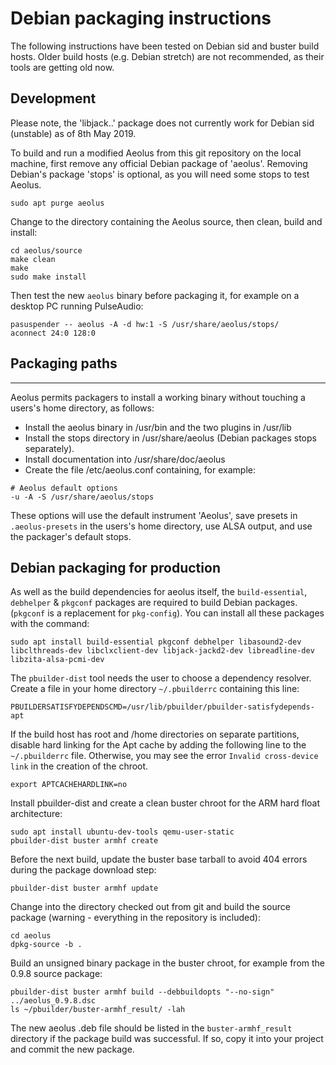 # Debian packaging instructions

The following instructions have been tested on Debian sid
and buster build hosts. Older build hosts (e.g. Debian
stretch) are not recommended, as their tools are getting
old now.

## Development

Please note, the 'libjack..' package does not currently
work for Debian sid (unstable) as of 8th May 2019.

To build and run a modified Aeolus from this git repository
on the local machine, first remove any official Debian
package of 'aeolus'. Removing Debian's package 'stops' is
optional, as you will need some stops to test Aeolus.
```
sudo apt purge aeolus
```

Change to the directory containing the Aeolus source, then
clean, build and install:
```
cd aeolus/source
make clean
make
sudo make install
```

Then test the new `aeolus` binary before packaging it, for
example on a desktop PC running PulseAudio:
```
pasuspender -- aeolus -A -d hw:1 -S /usr/share/aeolus/stops/
aconnect 24:0 128:0
```

## Packaging paths
------------------

Aeolus permits packagers to install a working binary without
touching a users's home directory, as follows:

*  Install the aeolus binary in /usr/bin and the two plugins in /usr/lib
*  Install the stops directory in /usr/share/aeolus (Debian packages stops separately).
*  Install documentation into /usr/share/doc/aeolus
*  Create the file /etc/aeolus.conf containing, for example:

```
# Aeolus default options
-u -A -S /usr/share/aeolus/stops
```

These options will use the default instrument 'Aeolus', save
presets in `.aeolus-presets` in the users's home directory,
use ALSA output, and use the packager's default stops.

## Debian packaging for production

As well as the build dependencies for aeolus itself, the
`build-essential`, `debhelper` & `pkgconf` packages are
required to build Debian packages. (`pkgconf` is a
replacement for `pkg-config`). You can install all these
packages with the command:
```
sudo apt install build-essential pkgconf debhelper libasound2-dev libclthreads-dev libclxclient-dev libjack-jackd2-dev libreadline-dev libzita-alsa-pcmi-dev
```

The `pbuilder-dist` tool needs the user to choose a
dependency resolver. Create a file in your home directory
`~/.pbuilderrc` containing this line:
```
PBUILDERSATISFYDEPENDSCMD=/usr/lib/pbuilder/pbuilder-satisfydepends-apt
```

If the build host has root and /home directories on separate
partitions, disable hard linking for the Apt cache by adding
the following line to the `~/.pbuilderrc` file. Otherwise,
you may see the error `Invalid cross-device link` in the
creation of the chroot.
```
export APTCACHEHARDLINK=no
```

Install pbuilder-dist and create a clean buster chroot for
the ARM hard float architecture:
```
sudo apt install ubuntu-dev-tools qemu-user-static
pbuilder-dist buster armhf create
```

Before the next build, update the buster base tarball to
avoid 404 errors during the package download step:
```
pbuilder-dist buster armhf update
```

Change into the directory checked out from git and build
the source package (warning - everything in the repository
is included):
```
cd aeolus
dpkg-source -b .
```

Build an unsigned binary package in the buster chroot, for
example from the 0.9.8 source package:
```
pbuilder-dist buster armhf build --debbuildopts "--no-sign" ../aeolus_0.9.8.dsc
ls ~/pbuilder/buster-armhf_result/ -lah
```

The new aeolus .deb file should be listed in the
`buster-armhf_result` directory if the package build was
successful. If so, copy it into your project and commit
the new package.